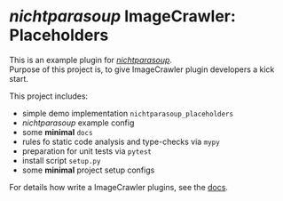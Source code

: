 # _nichtparasoup_ ImageCrawler: Placeholders

This is an example plugin for [_nichtparasoup_](https://pypi.org/project/nichtparasoup/).  
Purpose of this project is, to give ImageCrawler plugin developers a kick start.

This project includes:
* simple demo implementation `nichtparasoup_placeholders`
* _nichtparasoup_ example config
* some **minimal** `docs`
* rules fo static code analysis and type-checks via `mypy`
* preparation for unit tests via `pytest`
* install script `setup.py`
* some **minimal** project setup configs

For details how write a ImageCrawler plugins,
see the [docs](https://github.com/k4cg/nichtparasoup/tree/master/docs/plugin-development). 

